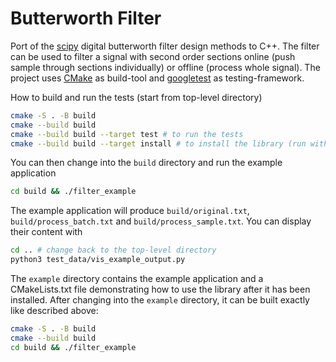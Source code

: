 # Butterworth Filter

Port of the [scipy](https://docs.scipy.org/doc//scipy/reference/generated/scipy.signal.butter.html) digital butterworth filter design methods to C++. The filter can be used to filter a signal with second order sections online (push sample through sections individually) or offline (process whole signal).
The project uses [CMake](https://cmake.org/) as build-tool and [googletest](http://google.github.io/googletest/primer.html) as testing-framework.

How to build and run the tests (start from top-level directory)
```sh
cmake -S . -B build
cmake --build build
cmake --build build --target test # to run the tests
cmake --build build --target install # to install the library (run with sudo if required)
```
You can then change into the `build` directory and run the example application
```sh
cd build && ./filter_example
```
The example application will produce `build/original.txt`, `build/process_batch.txt` and `build/process_sample.txt`. You can display their content with
```sh
cd .. # change back to the top-level directory
python3 test_data/vis_example_output.py
```

The `example` directory contains the example application and a CMakeLists.txt file demonstrating how to use the library after it has been installed. After changing into the `example` directory, it can be built exactly like described above:
```sh
cmake -S . -B build
cmake --build build
cd build && ./filter_example
```